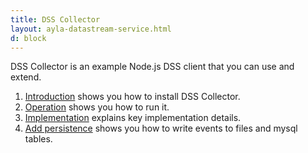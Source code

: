 ```yaml
---
title: DSS Collector
layout: ayla-datastream-service.html
d: block
---
```


DSS Collector is an example Node.js DSS client that you can use and extend.

1. [Introduction](introduction) shows you how to install DSS Collector.
1. [Operation](operation) shows you how to run it.
1. [Implementation](implementation) explains key implementation details.
1. [Add persistence](add-persistence) shows you how to write events to files and mysql tables.
